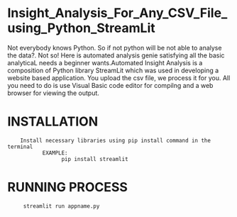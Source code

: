 # Insight_Analysis_For_Any_CSV_File_using_Python_StreamLit
Not everybody knows Python. So if not python will be not able to analyse the data?. Not so! 
     Here is automated analysis genie satisfying all the basic analyticaL needs a beginner wants.Automated Insight Analysis is a composition of Python library StreamLit which was used in developing a website based application. You upload the csv file, we process it for you.
All you need to do is use Visual Basic code editor for compilng and a web browser for viewing the output.

# INSTALLATION
        Install necessary libraries using pip install command in the terminal
               EXAMPLE:
                     pip install streamlit
             
# RUNNING PROCESS
         streamlit run appname.py
